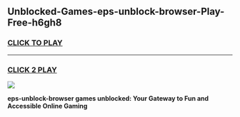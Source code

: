 
## Unblocked-Games-eps-unblock-browser-Play-Free-h6gh8
<h3>
<a href="https://premium76.site?title=eps-unblock-browser&ref=18A1">CLICK TO PLAY</a></h3>
<hr>

<h3>
<a href="https://premium76.site?title=eps-unblock-browser&ref=18A1">CLICK 2 PLAY</a>
  
</h3>

<a href="https://premium76.site?title=eps-unblock-browser&ref=18A1"><img src="https://clearcache.store/games.png"></a>


**eps-unblock-browser games unblocked: Your Gateway to Fun and Accessible Online Gaming**
